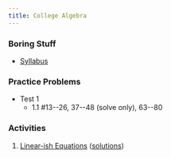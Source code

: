 ```yaml
---
title: College Algebra
---
```


### Boring Stuff

* [Syllabus](/pdf/classes/coal/coal-syllabus.pdf)


### Practice Problems

* Test 1
    * 1.1 #13--26, 37--48 (solve only), 63--80


### Activities

1. [Linear-ish Equations](/pdf/classes/coal/coal-a01-linear-ish-equations.pdf) ([solutions](/pdf/classes/coal/coal-soln-a01-linear-ish-equations.pdf))

<!--


### Toys

* [Transformations (shifting and stretching)](/classes/coal/transformations.html)
* [Transformations (live demo)](/classes/coal/transformations-live-demo.html)
* [Symmetry (live demo)](/classes/coal/symmetry-live-demo.html)
-->
